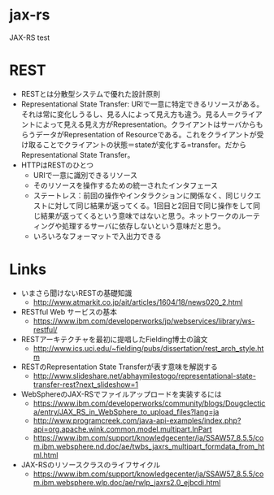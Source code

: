 # jax-rs
JAX-RS test
# REST
 * RESTとは分散型システムで優れた設計原則
 * Representational State Transfer: URIで一意に特定できるリソースがある。それは常に変化しうるし、見る人によって見え方も違う。見る人＝クライアントによって見える見え方がRepresentation。クライアントはサーバからもらうデータがRepresentation of Resourceである。これをクライアントが受け取ることでクライアントの状態＝stateが変化する=transfer。だからRepresentational State Transfer。
 * HTTPはRESTのひとつ
   * URIで一意に識別できるリソース
   * そのリソースを操作するための統一されたインタフェース
   * ステートレス：前回の操作やインタラクションに関係なく、同じリクエストに対して同じ結果が返ってくる。1回目と2回目で同じ操作をして同じ結果が返ってくるという意味ではないと思う。ネットワークのルーティングや処理するサーバに依存しないという意味だと思う。
   * いろいろなフォーマットで入出力できる

# Links
 * いまさら聞けないRESTの基礎知識
   * http://www.atmarkit.co.jp/ait/articles/1604/18/news020_2.html
 * RESTful Web サービスの基本 
   * https://www.ibm.com/developerworks/jp/webservices/library/ws-restful/
 * RESTアーキテクチャを最初に提唱したFielding博士の論文
   * http://www.ics.uci.edu/~fielding/pubs/dissertation/rest_arch_style.htm
 * RESTのRepresentation State Transferが表す意味を解説する
   * http://www.slideshare.net/abhaymilestogo/representational-state-transfer-rest?next_slideshow=1 
 * WebSphereのJAX-RSでファイルアップロードを実装するには
   * https://www.ibm.com/developerworks/community/blogs/Dougclectica/entry/JAX_RS_in_WebSphere_to_upload_files?lang=ja
   * http://www.programcreek.com/java-api-examples/index.php?api=org.apache.wink.common.model.multipart.InPart
   * https://www.ibm.com/support/knowledgecenter/ja/SSAW57_8.5.5/com.ibm.websphere.nd.doc/ae/twbs_jaxrs_multipart_formdata_from_html.html
 * JAX-RSのリソースクラスのライフサイクル
   * https://www.ibm.com/support/knowledgecenter/ja/SSAW57_8.5.5/com.ibm.websphere.wlp.doc/ae/rwlp_jaxrs2.0_ejbcdi.html
